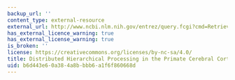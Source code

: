 ```yaml
---
backup_url: ''
content_type: external-resource
external_url: http://www.ncbi.nlm.nih.gov/entrez/query.fcgi?cmd=Retrieve&db=PubMed&dopt=Citation&list_uids=1822724
has_external_licence_warning: true
has_external_license_warning: true
is_broken: ''
license: https://creativecommons.org/licenses/by-nc-sa/4.0/
title: Distributed Hierarchical Processing in the Primate Cerebral Cortex
uid: b6d443e6-0a38-4a8b-bbb6-a1f6f860668d
---
```

